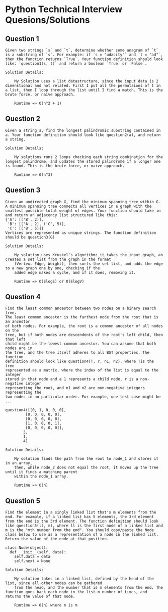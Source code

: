 # Python Technical Interview Quesions/Solutions


## Question 1

	Given two strings `s` and `t`, determine whether some anagram of `t` is a substring of `s`. For example: if `s = "udacity"` and `t = "ad"`, then the function returns `True`. Your function definition should look like: `question1(s, t)` and return a boolean `True` or `False`.

	Solution Details:

		My Solution uses a list datastructure, since the input data is 2 dimenstional and not related. First I put all the permutaions of t in a list, then I loop through the list until I find a match. This is the brute force, or naive approach.

		Runtime => O(n^2 + 1)


## Question 2

	Given a string a, find the longest palindromic substring contained in a. Your function definition should look like question2(a), and return a string.

	Solution Details:

		My solutions runs 2 loops checking each string combination for the longest palindrome, and updates the stored palindrome if a longer one is found. This is the brute force, or naive approach.

		Runtime => 0(n^3)


## Question 3

	Given an undirected graph G, find the minimum spanning tree within G. A minimum spanning tree connects all vertices in a graph with the smallest possible total weight of edges. Your function should take in and return an adjacency list structured like this:
	{'A': [('B', 2)],
	 'B': [('A', 2), ('C', 5)], 
	 'C': [('B', 5)]}
	Vertices are represented as unique strings. The function definition should be question3(G)

	Solution Details:

		My solution uses Kruskel's algorithm: it takes the input graph, an creates a set list from the graph in the format
		(Vertex, Edge, Weight), then sorts the set list, and adds the edge to a new graph one by one, checking if the 
		added edge makes a cycle, and if it does, removing it.

		Runtime => O(ElogE) or O(ElogV)


## Question 4

	Find the least common ancestor between two nodes on a binary search tree.
	The least common ancestor is the farthest node from the root that is an ancestor
	of both nodes. For example, the root is a common ancestor of all nodes on the
	tree, but if both nodes are descendents of the root's left child, then that left
	child might be the lowest common ancestor. You can assume that both nodes are in
	the tree, and the tree itself adheres to all BST properties. The function
	definition should look like question4(T, r, n1, n2), where Tis the tree
	represented as a matrix, where the index of the list is equal to the integer
	stored in that node and a 1 represents a child node, r is a non-negative integer
	representing the root, and n1 and n2 are non-negative integers representing the
	two nodes in no particular order. For example, one test case might be ...

	question4([[0, 1, 0, 0, 0],
	         [0, 0, 0, 0, 0],
	         [0, 0, 0, 0, 0],
	         [1, 0, 0, 0, 1],
	         [0, 0, 0, 0, 0]],
	        3,
	        1,
	        4)

	Solution Details:

		My solution finds the path from the root to node_1 and stores it in an array, 
		then, while node_2 does not equal the root, it moves up the tree until it finds a matching parent
		within the node_1 array.

		Runtime => O(n)


## Question 5

	Find the element in a singly linked list that's m elements from the end. For example, if a linked list has 5 elements, the 3rd element from the end is the 3rd element. The function definition should look like question5(ll, m), where ll is the first node of a linked list and m is the "mth number from the end". You should copy/paste the Node class below to use as a representation of a node in the linked list. Return the value of the node at that position.

	class Node(object):
	  def __init__(self, data):
	    self.data = data
	    self.next = None

	Solution Details:

		My solution takes in a linked list, defined by the head of the list, since all other nodes can be gathered
		from the head, and the number that is m elements from the end. The function goes back each node in the list m number of times, and returns the value of that node.

		Runtime => 0(n) where n is m